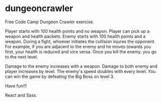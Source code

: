# dungeoncrawler

Free Code Camp Dungeon Crawler exercise.

Player starts with 100 health points and no weapon. Player can pick up a weapon and health packets. Enemy starts with 100 health points and a weapon. During a fight, whoever initiates the collision injures the opponent. For example, if you are adjacent to the enemy and he moves towards you first, your health is reduced and vice versa. Once you kill the enemy, you go to the next level.

Damage to the enemy increases with a weapon. Damage to both enemy and player increases by level. The enemy's speed doubles with every level. You can win the game by defeating the Big Boss on level 3.

Have fun!!!

React and Sass.
